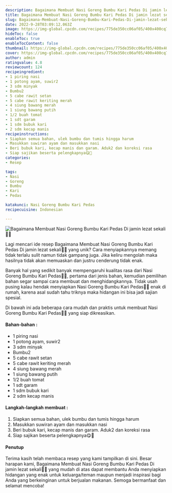 ```yaml
---
description: Bagaimana Membuat Nasi Goreng Bumbu Kari Pedas Di jamin lezat sekali"
title: Bagaimana Membuat Nasi Goreng Bumbu Kari Pedas Di jamin lezat sekali
slug: Bagaimana-Membuat-Nasi-Goreng-Bumbu-Kari-Pedas-Di-jamin-lezat-sekali
date: 2022-9-28T03:09:12.063Z
image: https://img-global.cpcdn.com/recipes/775de350cc06af05/400x400cq70/photo.jpg
hideToc: false
enableToc: true
enableTocContent: false
thumbnail: https://img-global.cpcdn.com/recipes/775de350cc06af05/400x400cq70/photo.jpg
cover: https://img-global.cpcdn.com/recipes/775de350cc06af05/400x400cq70/photo.jpg
author: admin
ratingvalue: 4.8
reviewcount: 124
recipeingredient:
- 1 piring nasi
- 1 potong ayam, suwir2
- 3 sdm minyak
- Bumbu2
- 5 cabe rawit setan
- 5 cabe rawit keriting merah
- 4 siung bawang merah
- 1 siung bawang putih
- 1/2 buah tomat
- 1 sdt garam
- 1 sdm bubuk kari
- 2 sdm kecap manis
recipeinstructions:
- Siapkan semua bahan, ulek bumbu dan tumis hingga harum
- Masukkan suwiran ayam dan masukkan nasi
- Beri bubuk kari, kecap manis dan garam. Aduk2 dan koreksi rasa
- Siap sajikan beserta pelengkapnya😋🙏
categories:
- Resep

tags:
- Nasi
- Goreng
- Bumbu
- Kari
- Pedas

katakunci: Nasi Goreng Bumbu Kari Pedas
recipecuisine: Indonesian

---
```


![Bagaimana Membuat Nasi Goreng Bumbu Kari Pedas Di jamin lezat sekali👩‍🍳](https://img-global.cpcdn.com/recipes/775de350cc06af05/400x400cq70/photo.jpg)

Lagi mencari ide resep Bagaimana Membuat Nasi Goreng Bumbu Kari Pedas Di jamin lezat sekali👩‍🍳 yang unik? Cara menyiapkannya memang tidak terlalu sulit namun tidak gampang juga. Jika keliru mengolah maka hasilnya tidak akan memuaskan dan justru cenderung tidak enak.

Banyak hal yang sedikit banyak mempengaruhi kualitas rasa dari Nasi Goreng Bumbu Kari Pedas👩‍🍳, pertama dari jenis bahan, kemudian pemilihan bahan segar sampai cara membuat dan menghidangkannya. Tidak usah pusing kalau hendak menyiapkan Nasi Goreng Bumbu Kari Pedas👩‍🍳 enak di rumah, karena asal sudah tahu triknya maka hidangan ini bisa jadi sajian spesial.

Di bawah ini ada beberapa cara mudah dan praktis untuk membuat Nasi Goreng Bumbu Kari Pedas👩‍🍳 yang siap dikreasikan.

<!--inarticleads1-->

#### Bahan-bahan :

- 1 piring nasi
- 1 potong ayam, suwir2
- 3 sdm minyak
- Bumbu2
- 5 cabe rawit setan
- 5 cabe rawit keriting merah
- 4 siung bawang merah
- 1 siung bawang putih
- 1/2 buah tomat
- 1 sdt garam
- 1 sdm bubuk kari
- 2 sdm kecap manis

<!--inarticleads2-->

#### Langkah-langkah membuat :

1. Siapkan semua bahan, ulek bumbu dan tumis hingga harum
1. Masukkan suwiran ayam dan masukkan nasi
1. Beri bubuk kari, kecap manis dan garam. Aduk2 dan koreksi rasa
1. Siap sajikan beserta pelengkapnya😋🙏

#### Penutup

Terima kasih telah membaca resep yang kami tampilkan di sini. Besar harapan kami, Bagaimana Membuat Nasi Goreng Bumbu Kari Pedas Di jamin lezat sekali👩‍🍳 yang mudah di atas dapat membantu Anda menyiapkan hidangan yang enak untuk keluarga/teman maupun menjadi inspirasi bagi Anda yang berkeinginan untuk berjualan makanan. Semoga bermanfaat dan selamat mencoba!